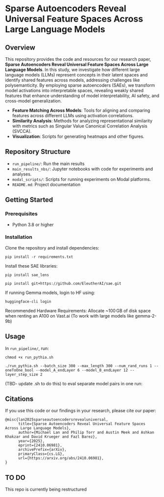 # Sparse Autoencoders Reveal Universal Feature Spaces Across Large Language Models

## Overview
This repository provides the code and resources for our research paper, **Sparse Autoencoders Reveal Universal Feature Spaces Across Large Language Models**. In this study, we investigate how different large language models (LLMs) represent concepts in their latent spaces and identify shared features across models, addressing challenges like polysemanticity. By employing sparse autoencoders (SAEs), we transform model activations into interpretable spaces, revealing weakly shared features that enhance understanding of model interpretability, AI safety, and cross-model generalization.

- **Feature Matching Across Models**: Tools for aligning and comparing features across different LLMs using activation correlations.
- **Similarity Analysis**: Methods for analyzing representational similarity with metrics such as Singular Value Canonical Correlation Analysis (SVCCA).
- **Visualization**: Scripts for generating heatmaps and other figures.

## Repository Structure
- `run_pipeline/`: Run the main results
- `main_results_nbs/`: Jupyter notebooks with code for experiments and analyses.
- `modal_scripts/`: Scripts for running experiments on Modal platforms.
- `README.md`: Project documentation

## Getting Started
### Prerequisites
- Python 3.8 or higher

### Installation
Clone the repository and install dependencies:

`pip install -r requirements.txt`

Install these SAE libraries:

`pip install sae_lens`

`pip install git+https://github.com/EleutherAI/sae.git`

If running Gemma models, login to HF using:

`huggingface-cli login`

Recommended Hardware Requirements: Allocate ~100 GB of disk space when renting an A100 on Vast.ai (To work with large models like gemma-2-9b)

## Usage

In `run_pipeline/`, run:

`chmod +x run_pythia.sh`

`./run_pythia.sh --batch_size 300 --max_length 300 --num_rand_runs 1 --oneToOne_bool --model_A_endLayer 6 --model_B_endLayer 12 --layer_step_size 2`

(TBD- update .sh to do this) to eval separate model pairs in one run:

## Citations
If you use this code or our findings in your research, please cite our paper:

```
@misc{lan2025sparseautoencodersrevealuniversal,
      title={Sparse Autoencoders Reveal Universal Feature Spaces Across Large Language Models}, 
      author={Michael Lan and Philip Torr and Austin Meek and Ashkan Khakzar and David Krueger and Fazl Barez},
      year={2025},
      eprint={2410.06981},
      archivePrefix={arXiv},
      primaryClass={cs.LG},
      url={https://arxiv.org/abs/2410.06981}, 
}
```

## TO DO
This repo is currently being restructured